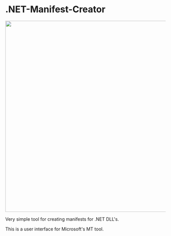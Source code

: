 # .NET-Manifest-Creator

<img src="https://github.com/donridley1972/.NET-Manifest-Creator/blob/master/screenshot.png" width=600/>


Very simple tool for creating manifests for .NET DLL's.

This is a user interface for Microsoft's MT tool.
